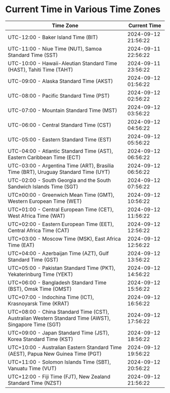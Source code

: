 # Current Time in Various Time Zones

| Time Zone | Current Time |
|-----------|--------------|
| UTC-12:00 - Baker Island Time (BIT) | 2024-09-12 21:56:22 |
| UTC-11:00 - Niue Time (NUT), Samoa Standard Time (SST) | 2024-09-11 22:56:22 |
| UTC-10:00 - Hawaii-Aleutian Standard Time (HAST), Tahiti Time (TAHT) | 2024-09-11 23:56:22 |
| UTC-09:00 - Alaska Standard Time (AKST) | 2024-09-12 01:56:22 |
| UTC-08:00 - Pacific Standard Time (PST) | 2024-09-12 02:56:22 |
| UTC-07:00 - Mountain Standard Time (MST) | 2024-09-12 03:56:22 |
| UTC-06:00 - Central Standard Time (CST) | 2024-09-12 04:56:22 |
| UTC-05:00 - Eastern Standard Time (EST) | 2024-09-12 05:56:22 |
| UTC-04:00 - Atlantic Standard Time (AST), Eastern Caribbean Time (ECT) | 2024-09-12 06:56:22 |
| UTC-03:00 - Argentina Time (ART), Brasília Time (BRT), Uruguay Standard Time (UYT) | 2024-09-12 06:56:22 |
| UTC-02:00 - South Georgia and the South Sandwich Islands Time (SGT) | 2024-09-12 07:56:22 |
| UTC±00:00 - Greenwich Mean Time (GMT), Western European Time (WET) | 2024-09-12 10:56:22 |
| UTC+01:00 - Central European Time (CET), West Africa Time (WAT) | 2024-09-12 11:56:22 |
| UTC+02:00 - Eastern European Time (EET), Central Africa Time (CAT) | 2024-09-12 12:56:22 |
| UTC+03:00 - Moscow Time (MSK), East Africa Time (EAT) | 2024-09-12 12:56:22 |
| UTC+04:00 - Azerbaijan Time (AZT), Gulf Standard Time (GST) | 2024-09-12 13:56:22 |
| UTC+05:00 - Pakistan Standard Time (PKT), Yekaterinburg Time (YEKT) | 2024-09-12 14:56:22 |
| UTC+06:00 - Bangladesh Standard Time (BST), Omsk Time (OMST) | 2024-09-12 15:56:22 |
| UTC+07:00 - Indochina Time (ICT), Krasnoyarsk Time (KRAT) | 2024-09-12 16:56:22 |
| UTC+08:00 - China Standard Time (CST), Australian Western Standard Time (AWST), Singapore Time (SGT) | 2024-09-12 17:56:22 |
| UTC+09:00 - Japan Standard Time (JST), Korea Standard Time (KST) | 2024-09-12 18:56:22 |
| UTC+10:00 - Australian Eastern Standard Time (AEST), Papua New Guinea Time (PGT) | 2024-09-12 19:56:22 |
| UTC+11:00 - Solomon Islands Time (SBT), Vanuatu Time (VUT) | 2024-09-12 20:56:22 |
| UTC+12:00 - Fiji Time (FJT), New Zealand Standard Time (NZST) | 2024-09-12 21:56:22 |
